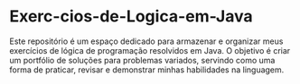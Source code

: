 # Exerc-cios-de-Logica-em-Java
Este repositório é um espaço dedicado para armazenar e organizar meus exercícios de lógica de programação resolvidos em Java. O objetivo é criar um portfólio de soluções para problemas variados, servindo como uma forma de praticar, revisar e demonstrar minhas habilidades na linguagem.
